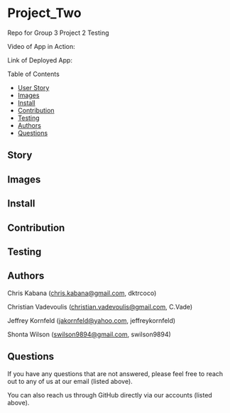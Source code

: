 # Project_Two

Repo for Group 3 Project 2
Testing


Video of App in Action: 

Link of Deployed App:

Table of Contents
* [User Story](#story)
* [Images](#images)
* [Install](#install)
* [Contribution](#contribution)
* [Testing](#testing)
* [Authors](#authors)
* [Questions](#questions)

## Story



## Images



## Install



## Contribution



## Testing



## Authors

Chris Kabana (chris.kabana@gmail.com, dktrcoco)

Christian Vadevoulis (christian.vadevoulis@gmail.com, C.Vade)

Jeffrey Kornfeld (jakornfeld@yahoo.com, jeffreykornfeld)

Shonta Wilson (swilson9894@gmail.com, swilson9894)

## Questions

If you have any questions that are not answered, please feel free to reach out to any of us at our email (listed above). 

You can also reach us through GitHub directly via our accounts (listed above).
